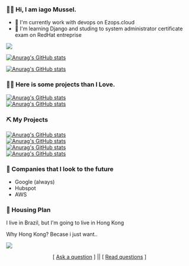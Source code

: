 
### 👋🏼 Hi, I am iago Mussel.

- 🔭 I'm currently work with devops on Ezops.cloud
- 🌱 I'm learning Django and studing to system administrator certificate exam on RedHat entreprise 

![](https://64.media.tumblr.com/tumblr_m53tufJiok1qg6rkio8_250.gif)


[![Anurag's GitHub stats](https://github-readme-stats.vercel.app/api?username=iagomussel&theme=material-palenight&layout=compact&locale=pt-br)](https://github.com/iagomussel/)

[![Anurag's GitHub stats](https://github-readme-stats.vercel.app/api/top-langs/?username=iagomussel&layout=compact&theme=material-palenight&locale=pt-br)](https://github.com/iagomussel/)





### 🤌🏾 Here is some projects than I Love.
[![Anurag's GitHub stats](https://github-readme-stats.vercel.app/api/pin?username=vuejs&repo=vue&theme=material-palenight&locale=pt-br)](https://github.com/iagomussel/larodon)<br />
[![Anurag's GitHub stats](https://github-readme-stats.vercel.app/api/pin?username=request&repo=request&theme=material-palenight&locale=pt-br)](https://github.com/iagomussel/larodon)<br />


### ⛏ My Projects
[![Anurag's GitHub stats](https://github-readme-stats.vercel.app/api/pin?username=iagomussel&repo=larodon&theme=material-palenight&locale=pt-br)](https://github.com/iagomussel/larodon)<br />
[![Anurag's GitHub stats](https://github-readme-stats.vercel.app/api/pin?username=iagomussel&repo=Portifolio&theme=material-palenight&locale=pt-br)](https://github.com/iagomussel/Portifolio)<br />
[![Anurag's GitHub stats](https://github-readme-stats.vercel.app/api/pin?username=iagomussel&repo=AgendaWp&theme=material-palenight&locale=pt-br)](https://github.com/iagomussel/AgendaWp)<br />
[![Anurag's GitHub stats](https://github-readme-stats.vercel.app/api/pin?username=iagomussel&repo=sistema-de-ordem-de-servicos&theme=material-palenight&locale=pt-br)](https://github.com/iagomussel/sistema-de-ordem-de-servicos)<br />

### 🏦 Companies that I look to the future

- Google (always)
- Hubspot
- AWS


### 🏡 Housing Plan

I live in Brazil, but I'm going to live in Hong Kong

Why Hong Kong? Becase i just want..

![](https://giphy.com/embed/fniVO5yA3ddAq6A19V)
<p align='center'>
[ <a href='https://github.com/Soldy/ama/issues/new'>Ask a question</a> ] ||
[ <a href='https://github.com/Soldy/ama/issues?q=is%3Aissue+is%3Aclosed'>Read questions</a> ]
</p>
